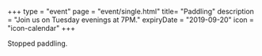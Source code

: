 +++
type = "event"
page = "event/single.html"
title= "Paddling"
description = "Join us on Tuesday evenings at 7PM."
expiryDate = "2019-09-20"
icon = "icon-calendar"
+++

Stopped paddling.

